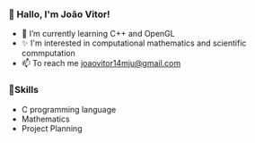 ### 🌙 Hallo, I'm João Vitor! 
- 🌱 I’m currently learning C++ and OpenGL
- ✨ I'm interested in computational mathematics and scientific commputation
- 📫 To reach me joaovitor14mju@gmail.com

### 🌿Skills 
- C programming language
- Mathematics
- Project Planning

  
